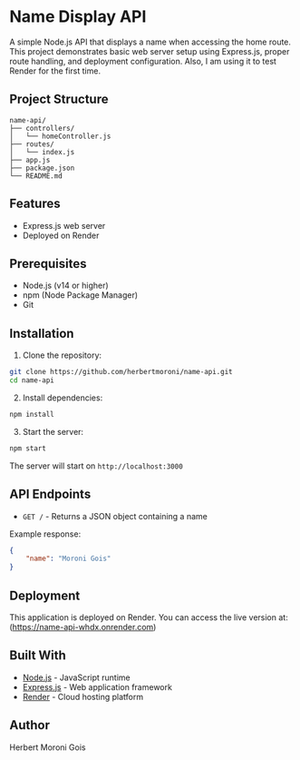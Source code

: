 # Name Display API

A simple Node.js API that displays a name when accessing the home route. This project demonstrates basic web server setup using Express.js, proper route handling, and deployment configuration. Also, I am using it to test Render for the first time.

## Project Structure

```
name-api/
├── controllers/
│   └── homeController.js
├── routes/
│   └── index.js
├── app.js
├── package.json
└── README.md
```

## Features

- Express.js web server
- Deployed on Render

## Prerequisites

- Node.js (v14 or higher)
- npm (Node Package Manager)
- Git

## Installation

1. Clone the repository:
```bash
git clone https://github.com/herbertmoroni/name-api.git
cd name-api
```

2. Install dependencies:
```bash
npm install
```

3. Start the server:
```bash
npm start
```

The server will start on `http://localhost:3000`

## API Endpoints

- `GET /` - Returns a JSON object containing a name

Example response:
```json
{
    "name": "Moroni Gois"
}
```

## Deployment

This application is deployed on Render. You can access the live version at:
(https://name-api-whdx.onrender.com)

## Built With

- [Node.js](https://nodejs.org/) - JavaScript runtime
- [Express.js](https://expressjs.com/) - Web application framework
- [Render](https://render.com/) - Cloud hosting platform

## Author

Herbert Moroni Gois
